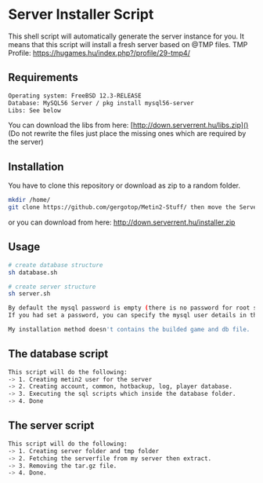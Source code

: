 # Server Installer Script

This shell script will automatically generate the server instance for you. It means that this script will install a fresh server based on @TMP files.
TMP Profile: https://hugames.hu/index.php?/profile/29-tmp4/

## Requirements
```bash
Operating system: FreeBSD 12.3-RELEASE
Database: MySQL56 Server / pkg install mysql56-server
Libs: See below
```
You can download the libs from here: [http://down.serverrent.hu/libs.zip]() (Do not rewrite the files just place the missing ones which are required by the server)
## Installation

You have to clone this repository or download as zip to a random folder.

```bash
mkdir /home/
git clone https://github.com/gergotop/Metin2-Stuff/ then move the ServerInstaller folder to anywhere.
```
or you can download from here: http://down.serverrent.hu/installer.zip

## Usage

```bash
# create database structure
sh database.sh

# create server structure
sh server.sh

```
```bash
By default the mysql password is empty (there is no password for root so you can easily log in).
If you had set a password, you can specify the mysql user details in the database.sh. For example (mysql -u root -p yourpassword)

My installation method doesn't contains the builded game and db file.
```

## The database script
```bash
This script will do the following: 
-> 1. Creating metin2 user for the server
-> 2. Creating account, common, hotbackup, log, player database.
-> 3. Executing the sql scripts which inside the database folder.
-> 4. Done
```

## The server script
```bash
This script will do the following: 
-> 1. Creating server folder and tmp folder
-> 2. Fetching the serverfile from my server then extract.
-> 3. Removing the tar.gz file.
-> 4. Done.
```